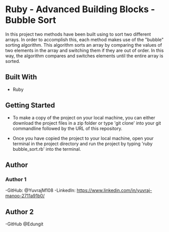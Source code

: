 # Ruby - Advanced Building Blocks - Bubble Sort

In this project two methods have been built using to sort two different arrays. In order to accomplish this, each method makes use of the "bubble" sorting algorithm. This algorithm sorts an array by comparing the values of two elements in the array and switching them if they are out of order. In this way, the algorithm compares and switches elements until the entire array is sorted.

## Built With
- Ruby
## Getting Started

- To make a copy of the project on your local machine, you can either download the project files in a zip folder or type 'git clone' into your git commandline followed by the URL of this repository.

- Once you have copied the project to your local machine, open your terminal in the project directory and run the project by typing 'ruby bubble_sort.rb' into the terminal.

## Author

### Author 1
 -GitHub: @YuvrajM108
 -LinkedIn: https://www.linkedin.com/in/yuvraj-manoo-2711a91b0/
 
 ## Author 2
 -GitHub @Edungit
